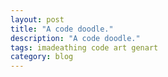 ```yaml
---
layout: post
title: "A code doodle."
description: "A code doodle."
tags: imadeathing code art genart
category: blog
---
```


<canvas id="canvas" style="width:100%; height: 100%"></canvas>

<script>
var canvas = document.getElementById('canvas');
canvas.height = window.innerHeight;
canvas.width = window.innerWidth;
var ctx = canvas.getContext('2d');

var animate = null;

function stop() {
  animate = false;
}

function start() {
  animate = true;

  var spacing = 20;
  var numOfLines = canvas.height / spacing;

  var startOffset = spacing / 2;
  var quarter = (canvas.width - spacing) / 4;

  ctx.lineWidth = 10;

  var isInViewport = function isInViewport(elem) {
    var bounding = elem.getBoundingClientRect();
    //  If the bottom is in view but the top isn't then it's visible
    return bounding.bottom >= 0 && bounding.bottom <= (window.innerHeight || document.documentElement.clientHeight) || bounding.top >= 0 && bounding.top <= (window.innerHeight || document.documentElement.clientHeight);
  };

  function line(diff, n, hue) {

    var p = Math.random() * 100

    for (let y = 0; y < numOfLines; y++) {

      // yDiv will be a value between 0 and 1 (from first row to last)
      var yDiv = y / numOfLines;

      // Math.sin((Math.PI / 180) * degrees) => 0,0 90,1 180,0 270,-1, 360,0
      // so we get a value which fluctuates between 1 and -1

      var firstYShift = Math.sin(yDiv * Math.PI * 6) * (Math.sin(diff * n * 2) * 31);
      var secondYShift = Math.sin(yDiv * Math.PI * 5) * (Math.sin(diff * n * 4) * 37);
      var thirdYShift = Math.sin(yDiv * Math.PI * 4) * (Math.sin(diff * n * 6) * 43);
      var firstXShift = Math.sin(yDiv * Math.PI * 3) * (Math.sin(diff * n * 8) * 77);
      var secondXShift = Math.sin(yDiv * Math.PI * 2) * (Math.sin(diff * n * 10) * 91);
      var thirdXShift = Math.sin(yDiv * Math.PI) * (Math.sin(diff * n * 12) * 101);

      ctx.strokeStyle = 'hsla(' + hue + ', 100%, 50%, 0.4)';
      ctx.beginPath();
      ctx.moveTo(startOffset, y * spacing + startOffset);
      ctx.lineTo(startOffset + quarter + firstXShift, y * spacing + startOffset + firstYShift);
      ctx.lineTo(startOffset + quarter * 2 + secondXShift, y * spacing + startOffset + secondYShift);
      ctx.lineTo(startOffset + quarter * 3 + thirdXShift, y * spacing + startOffset + thirdYShift);
      ctx.lineTo(canvas.width - startOffset, y * spacing + startOffset);
      ctx.stroke();
    }
  }

  var counter = 0;
  var hue1 = 0;
  var hue2 = 0;

  function step() {
    if (!animate) return;
    if (!isInViewport(canvas)) return;
    ctx.clearRect(0, 0, canvas.width, canvas.height);

    counter++;

    line(counter, 0.001, hue1);

    line(counter * 2, 0.0001, hue2);

    hue1 += 1;
    hue2 += 0.1;

    window.requestAnimationFrame(step);
  }

  window.requestAnimationFrame(step);
};

window.addEventListener('resize', function () {
  canvas.width = window.innerWidth;
  canvas.height = window.innerHeight;
  stop();
  start();
});

start();
</script>
